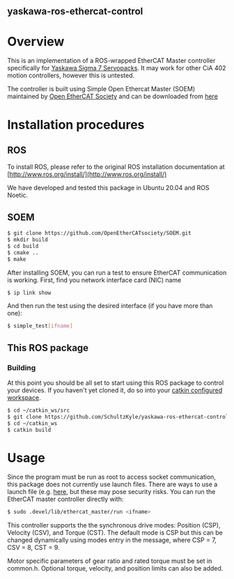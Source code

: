yaskawa-ros-ethercat-control
----------------

# Overview

This is an implementation of a ROS-wrapped EtherCAT Master controller specifically for [Yaskawa Sigma 7 Servopacks](https://www.yaskawa.com/products/motion/sigma-7-servo-products/servopacks/sgd7s-ethercat). It may work for other CiA 402 motion controllers, however this is untested. 

The controller is built using Simple Open Ethercat Master (SOEM) maintained by [Open EtherCAT Society](https://openethercatsociety.github.io/) and can be downloaded from [here](https://github.com/OpenEtherCATsociety/SOEM)

# Installation procedures
## ROS

To install ROS, please refer to the original ROS installation documentation at [http://www.ros.org/install/](http://www.ros.org/install/)

We have developed and tested this package in Ubuntu 20.04 and ROS Noetic.

## SOEM

```sh
$ git clone https://github.com/OpenEtherCATsociety/SOEM.git
$ mkdir build
$ cd build
$ cmake ..
$ make
```

After installing SOEM, you can run a test to ensure EtherCAT communication is working. First, find you network interface card (NIC) name

```sh
$ ip link show
```

And then run the test using the desired interface (if you have more than one):

```sh
$ simple_test[ifname]
```

## This ROS package
### Building
At this point you should be all set to start using this ROS package to control your devices. If you haven't yet cloned it, do so into your [catkin configured workspace](http://wiki.ros.org/ROS/Tutorials/InstallingandConfiguringROSEnvironment). 
```sh
$ cd ~/catkin_ws/src
$ git clone https://github.com/SchultzKyle/yaskawa-ros-ethercat-control.git
$ cd ~/catkin_ws
$ catkin build
```

# Usage
Since the program must be run as root to access socket communication, this package does not currently use launch files. There are ways to use a launch file (e.g. [here](https://answers.ros.org/question/165246/launch-node-with-root-permissions/), but these may pose security risks. You can run the EtherCAT master controller directly with:

```sh
$ sudo .devel/lib/ethercat_master/run <ifname>
```

This controller supports the the synchronous drive modes: Position (CSP), Velocity (CSV), and Torque (CST). The default mode is CSP but this can be changed dynamically using modes entry in the message, where CSP = 7, CSV = 8, CST = 9.  

Motor specific parameters of gear ratio and rated torque must be set in common.h. Optional torque, velocity, and position limits can also be added.

